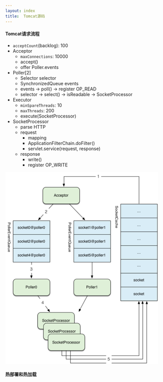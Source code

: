 ```yaml
---
layout: index
title:  Tomcat源码
---
```


#### Tomcat请求流程

* `acceptCount`(backlog): 100
* Acceptor
    * `maxConnections`: 10000
    * accept()
    * offer Poller.events
* Poller[2]
    * Selector selector
    * SynchronizedQueue<PollerEvent> events
    * events -> poll() -> register OP_READ
    * selector -> select() -> isReadable -> SocketProcessor
* Executor
    * `minSpareThreads`: 10
    * `maxThreads`: 200
    * execute(SocketProcessor)
* SocketProcessor
    * parse HTTP
    * request
        * mapping
        * ApplicationFilterChain.doFilter()
        * servlet.service(request, response)
    * response
        * write()
        * register OP_WRITE

<img src="/images/tomcat/tomcat-request-process.png" style="width: 480px; border-width: 1px;" title="Tomcat Request Process" />

#### 热部署和热加载

